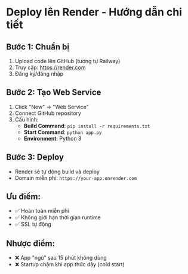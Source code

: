 # Deploy lên Render - Hướng dẫn chi tiết

## Bước 1: Chuẩn bị
1. Upload code lên GitHub (tương tự Railway)
2. Truy cập: https://render.com
3. Đăng ký/đăng nhập

## Bước 2: Tạo Web Service
1. Click "New" → "Web Service"
2. Connect GitHub repository
3. Cấu hình:
   - **Build Command**: `pip install -r requirements.txt`
   - **Start Command**: `python app.py`
   - **Environment**: Python 3

## Bước 3: Deploy
- Render sẽ tự động build và deploy
- Domain miễn phí: `https://your-app.onrender.com`

## Ưu điểm:
- ✅ Hoàn toàn miễn phí
- ✅ Không giới hạn thời gian runtime
- ✅ SSL tự động

## Nhược điểm:
- ❌ App "ngủ" sau 15 phút không dùng
- ❌ Startup chậm khi app thức dậy (cold start)
